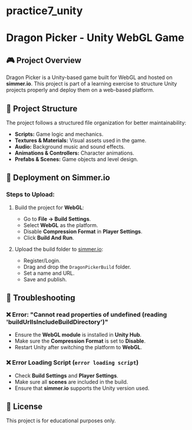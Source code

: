 # practice7_unity
# Dragon Picker - Unity WebGL Game

## 🎮 Project Overview
Dragon Picker is a Unity-based game built for WebGL and hosted on **simmer.io**. This project is part of a learning exercise to structure Unity projects properly and deploy them on a web-based platform.

## 📂 Project Structure
The project follows a structured file organization for better maintainability:

- **Scripts:** Game logic and mechanics.
- **Textures & Materials:** Visual assets used in the game.
- **Audio:** Background music and sound effects.
- **Animations & Controllers:** Character animations.
- **Prefabs & Scenes:** Game objects and level design.

## 🚀 Deployment on Simmer.io
### Steps to Upload:
1. Build the project for **WebGL**:
   - Go to **File → Build Settings**.
   - Select **WebGL** as the platform.
   - Disable **Compression Format** in **Player Settings**.
   - Click **Build And Run**.

2. Upload the build folder to [simmer.io](https://simmer.io/upload):
   - Register/Login.
   - Drag and drop the `DragonPickerBuild` folder.
   - Set a name and URL.
   - Save and publish.

## 🔧 Troubleshooting
### ❌ Error: "Cannot read properties of undefined (reading 'buildUrlIsIncludeBuildDirectory')"
- Ensure the **WebGL module** is installed in **Unity Hub**.
- Make sure the **Compression Format** is set to **Disable**.
- Restart Unity after switching the platform to **WebGL**.

### ❌ Error Loading Script (`error loading script`)
- Check **Build Settings** and **Player Settings**.
- Make sure all **scenes** are included in the build.
- Ensure that **simmer.io** supports the Unity version used.

## 📜 License
This project is for educational purposes only.
